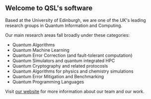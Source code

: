 ## Welcome to QSL's software

Based at the University of Edinburgh, we are one of the UK's leading research groups in Quantum Information and Computing.

Our main research areas fall broadly under these categories:
* Quantum Algorithms
* Quantum Machine Learning 
* Quantum Error Correction (and fault-tolerant computation)
* Quantum Simulators and quantum integrated HPC
* Quantum Cryptography and related protocosls
* Quantum Algorithms for physics and chemistry simulations
* Quantum Error Mitigation and Benchmarking
* Quantum Programming Languages

Visit [our website](https://www.quantumsoftwarelab.com/) for more information about our team and our work.

